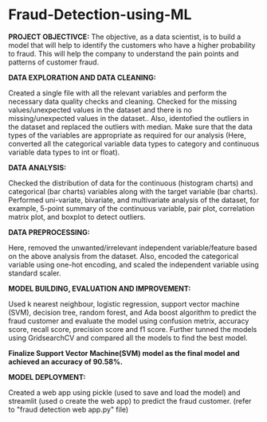 # Fraud-Detection-using-ML



**PROJECT OBJECTIVCE:** The objective, as a data scientist, is to build a model that will help to identify the customers who have a higher probability to fraud. This will help the company to understand the pain points and patterns of customer fraud.




**DATA EXPLORATION AND DATA CLEANING:**

Created a single file with all the relevant variables and perform the necessary data quality checks and cleaning. Checked for the missing values/unexpected values in the dataset and there is no missing/unexpected values in the dataset.. Also, identofied the outliers in the dataset and replaced the outliers with median. Make sure that the data types of the variables are appropriate as required for our analysis (Here, converted all the categorical variable data types to category and continuous variable data types to int or float).

**DATA ANALYSIS:**

Checked the distribution of data for the continuous (histogram charts) and categorical (bar charts) variables along with the target variable (bar charts). Performed uni-variate, bivariate, and multivariate analysis of the dataset, for example, 5-point summary of the continuous variable, pair plot, correlation matrix plot, and boxplot to detect outliers.

**DATA PREPROCESSING:**

Here, removed the unwanted/irrelevant independent variable/feature based on the above analysis from the dataset. Also, encoded the categorical variable using one-hot encoding, and scaled the independent variable using standard scaler.


**MODEL BUILDING, EVALUATION AND IMPROVEMENT:**

Used k nearest neighbour, logistic regression, support vector machine (SVM), decision tree, random forest, and Ada boost algorithm to predict the fraud customer and evaluate the model using confusion metrix, accuracy score, recall score, precision score and f1 score. Further tunned the models using GridsearchCV and compared all the models to find the best model.

**Finalize Support Vector Machine(SVM) model as the final model and achieved an accuracy of 90.58%.**


**MODEL DEPLOYMENT:**

Created a web app using pickle (used to save and load the model) and streamlit (used o create the web app) to predict the fraud customer. (refer to "fraud detection web app.py" file)
